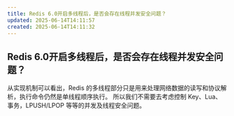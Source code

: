 ```yaml
---
title: Redis 6.0开启多线程后，是否会存在线程并发安全问题？
updated: 2025-06-14T14:11:57
created: 2025-06-14T14:11:32
---
```


## Redis 6.0开启多线程后，是否会存在线程并发安全问题？
从实现机制可以看出，Redis 的多线程部分只是用来处理网络数据的读写和协议解析，执行命令仍然是单线程顺序执行。
所以我们不需要去考虑控制 Key、Lua、事务，LPUSH/LPOP 等等的并发及线程安全问题。
